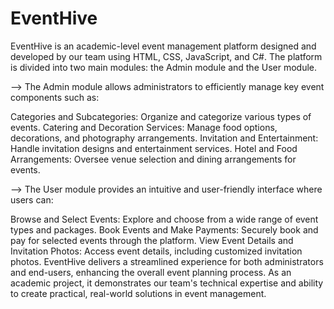 # EventHive
EventHive is an academic-level event management platform designed and developed by our team using HTML, CSS, JavaScript, and C#. The platform is divided into two main modules: the Admin module and the User module.

--> The Admin module allows administrators to efficiently manage key event components such as:

Categories and Subcategories: Organize and categorize various types of events.
Catering and Decoration Services: Manage food options, decorations, and photography arrangements.
Invitation and Entertainment: Handle invitation designs and entertainment services.
Hotel and Food Arrangements: Oversee venue selection and dining arrangements for events.

--> The User module provides an intuitive and user-friendly interface where users can:

Browse and Select Events: Explore and choose from a wide range of event types and packages.
Book Events and Make Payments: Securely book and pay for selected events through the platform.
View Event Details and Invitation Photos: Access event details, including customized invitation photos.
EventHive delivers a streamlined experience for both administrators and end-users, enhancing the overall event planning process. As an academic project, it demonstrates our team's technical expertise and ability to create practical, real-world solutions in event management.
